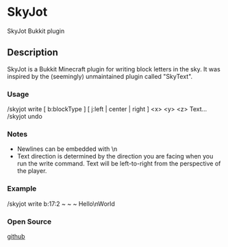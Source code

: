 # SkyJot
SkyJot Bukkit plugin

## Description
SkyJot is a Bukkit Minecraft plugin for writing block letters in the sky.  It was inspired by the (seemingly) unmaintained plugin called "SkyText".

### Usage
/skyjot write [ b:blockType ] [ j:left | center | right ] &lt;x> &lt;y> &lt;z> Text...  
/skyjot undo

### Notes
*  Newlines can be embedded with \n
*  Text direction is determined by the direction you are facing when you run the write command.  Text will be left-to-right from the perspective of the player.

### Example
/skyjot write b:17:2 ~ ~ ~ Hello\nWorld

### Open Source
[github](https://github.com/lagnat/SkyJot)